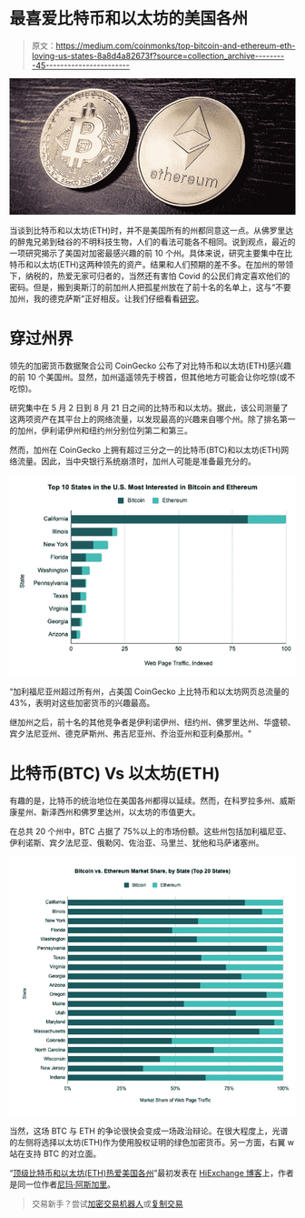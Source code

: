 # 最喜爱比特币和以太坊的美国各州

> 原文：<https://medium.com/coinmonks/top-bitcoin-and-ethereum-eth-loving-us-states-8a8d4a82673f?source=collection_archive---------45----------------------->

![](img/c4bc31d93371ca983807bf204cd279ad.png)

当谈到比特币和以太坊(ETH)时，并不是美国所有的州都同意这一点。从佛罗里达的醉鬼兄弟到硅谷的不明科技生物，人们的看法可能各不相同。说到观点，最近的一项研究揭示了美国对加密最感兴趣的前 10 个州。具体来说，研究主要集中在比特币和以太坊(ETH)这两种领先的资产。结果和人们预期的差不多。在加州的带领下，纳税的，热爱无家可归者的，当然还有害怕 Covid 的公民们肯定喜欢他们的密码。但是，搬到奥斯汀的前加州人把孤星州放在了前十名的名单上，这与“不要加州，我的德克萨斯”正好相反。让我们仔细看看[研究](https://www.coingecko.com/learn/top-10-states-in-america-most-interested-in-bitcoin-ethereum)。

# 穿过州界

领先的加密货币数据聚合公司 CoinGecko 公布了对比特币和以太坊(ETH)感兴趣的前 10 个美国州。显然，加州遥遥领先于榜首，但其他地方可能会让你吃惊(或不吃惊)。

研究集中在 5 月 2 日到 8 月 21 日之间的比特币和以太坊。据此，该公司测量了这两项资产在其平台上的网络流量，以发现最高的兴趣来自哪个州。除了排名第一的加州，伊利诺伊州和纽约州分别位列第二和第三。

然而，加州在 CoinGecko 上拥有超过三分之一的比特币(BTC)和以太坊(ETH)网络流量。因此，当中央银行系统崩溃时，加州人可能是准备最充分的。

![](img/9dd22214ae061841b90b1c7ca7404a2b.png)

“加利福尼亚州超过所有州，占美国 CoinGecko 上比特币和以太坊网页总流量的 43%，表明对这些加密货币的兴趣最高。

继加州之后，前十名的其他竞争者是伊利诺伊州、纽约州、佛罗里达州、华盛顿、宾夕法尼亚州、德克萨斯州、弗吉尼亚州、乔治亚州和亚利桑那州。"

# 比特币(BTC) Vs 以太坊(ETH)

有趣的是，比特币的统治地位在美国各州都得以延续。然而，在科罗拉多州、威斯康星州、新泽西州和佛罗里达州，以太坊的市值更大。

在总共 20 个州中，BTC 占据了 75%以上的市场份额。这些州包括加利福尼亚、伊利诺斯、宾夕法尼亚、俄勒冈、佐治亚、马里兰、犹他和马萨诸塞州。

![](img/be79bf94667ea4c107af60372c596d34.png)

当然，这场 BTC 与 ETH 的争论很快会变成一场政治辩论。在很大程度上，光谱的左侧将选择以太坊(ETH)作为使用股权证明的绿色加密货币。另一方面，右翼 w 站在支持 BTC 的对立面。

“[顶级比特币和以太坊(ETH)热爱美国各州](https://blog.hi.exchange/us-states-interested-in-ethereum-eth-and-bitcoin/)”最初发表在 [HiExchange 博客](https://blog.hi.exchange/)上，作者是同一位作者[尼玛·阿斯加里](https://blog.hi.exchange/author/nimaasgari/)。

> 交易新手？尝试[加密交易机器人](/coinmonks/crypto-trading-bot-c2ffce8acb2a)或[复制交易](/coinmonks/top-10-crypto-copy-trading-platforms-for-beginners-d0c37c7d698c)